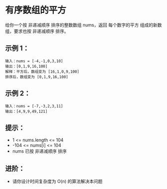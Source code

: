 # 有序数组的平方

给你一个按 非递减顺序 排序的整数数组 nums，返回 每个数字的平方 组成的新数组，要求也按 非递减顺序 排序。

## 示例 1：
```
输入：nums = [-4,-1,0,3,10]
输出：[0,1,9,16,100]
解释：平方后，数组变为 [16,1,0,9,100]
排序后，数组变为 [0,1,9,16,100]
```

## 示例 2：
```
输入：nums = [-7,-3,2,3,11]
输出：[4,9,9,49,121]
```

## 提示：
- 1 <= nums.length <= 104
- -104 <= nums[i] <= 104
- nums 已按 非递减顺序 排序

## 进阶：
- 请你设计时间复杂度为 O(n) 的算法解决本问题
